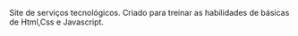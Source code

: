 Site de serviços tecnológicos. Criado para treinar as habilidades de básicas de Html,Css e Javascript.
